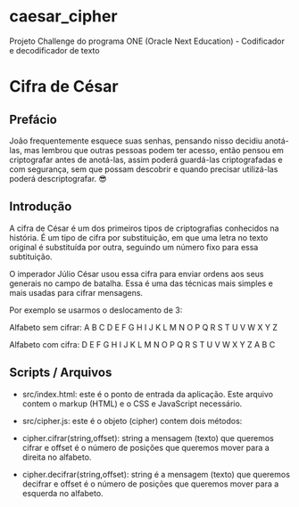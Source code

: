 # caesar_cipher
 Projeto Challenge do programa ONE (Oracle Next Education) - Codificador e decodificador de texto

# Cifra de César

## Prefácio
João frequentemente esquece suas senhas, pensando nisso decidiu anotá-las, mas lembrou que outras pessoas podem ter acesso, então pensou em criptografar antes de anotá-las, assim poderá guardá-las criptografadas e com segurança, sem que possam descobrir e quando precisar utilizá-las poderá descriptografar. 😎

## Introdução
A cifra de César é um dos primeiros tipos de criptografias conhecidos na história. É um tipo de cifra por substituição, em que uma letra no texto original é substituída por outra, seguindo um número fixo para essa subtituição.

O imperador Júlio César usou essa cifra para enviar ordens aos seus generais no campo de batalha. Essa é uma das técnicas mais simples e mais usadas para cifrar mensagens.

Por exemplo se usarmos o deslocamento de 3:

Alfabeto sem cifrar: A B C D E F G H I J K L M N O P Q R S T U V W X Y Z

Alfabeto com cifra: D E F G H I J K L M N O P Q R S T U V W X Y Z A B C

## Scripts / Arquivos
* src/index.html: este é o ponto de entrada da aplicação. Este arquivo contem o markup (HTML) e o CSS e JavaScript necessário.

* src/cipher.js: este é o objeto (cipher) contem dois métodos:

* cipher.cifrar(string,offset): string a mensagem (texto) que queremos cifrar e offset é o número de posições que queremos mover para a direita no alfabeto.

* cipher.decifrar(string,offset): string é a mensagem (texto) que queremos decifrar e offset é o número de posições que queremos mover para a esquerda no alfabeto.
